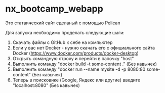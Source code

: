 # nx_bootcamp_webapp

Это статаический сайт сделаный с помощью Pelican

Для запуска необходимо проделать следующие шаги:
1. Скачать файлы с GitHub к себе на компьютер
2. Если у вас нет Docker - нужно скачать его с официального сайта Docker (https://www.docker.com/products/docker-desktop) 
3. Открыть командную строку и перейти в папочку "host"
4. Выполнить команду "docker build -t some-content ." (Без кавычек)
5. Выполнить команду "docker run --name mysite -d -p 8080:80 some-content" (Без кавычек)
6. Теперь в поисковике (Google, Яндекс или другие) введите "localhost:8080" (Без кавычек)
